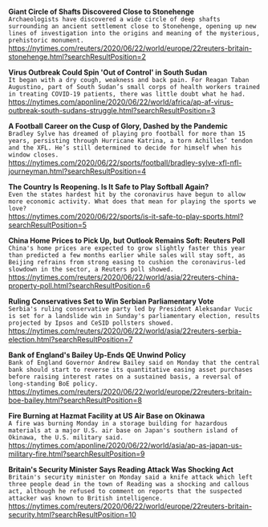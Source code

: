 **Giant Circle of Shafts Discovered Close to Stonehenge**\
`Archaeologists have discovered a wide circle of deep shafts surrounding an ancient settlement close to Stonehenge, opening up new lines of investigation into the origins and meaning of the mysterious, prehistoric monument.`\
https://nytimes.com/reuters/2020/06/22/world/europe/22reuters-britain-stonehenge.html?searchResultPosition=2

**Virus Outbreak Could Spin 'Out of Control' in South Sudan**\
`It began with a dry cough, weakness and back pain. For Reagan Taban Augustino, part of South Sudan’s small corps of health workers trained in treating COVID-19 patients, there was little doubt what he had.`\
https://nytimes.com/aponline/2020/06/22/world/africa/ap-af-virus-outbreak-south-sudans-struggle.html?searchResultPosition=3

**A Football Career on the Cusp of Glory, Dashed by the Pandemic**\
`Bradley Sylve has dreamed of playing pro football for more than 15 years, persisting through Hurricane Katrina, a torn Achilles’ tendon and the XFL. He’s still determined to decide for himself when his window closes.`\
https://nytimes.com/2020/06/22/sports/football/bradley-sylve-xfl-nfl-journeyman.html?searchResultPosition=4

**The Country Is Reopening. Is It Safe to Play Softball Again?**\
`Even the states hardest hit by the coronavirus have begun to allow more economic activity. What does that mean for playing the sports we love?`\
https://nytimes.com/2020/06/22/sports/is-it-safe-to-play-sports.html?searchResultPosition=5

**China Home Prices to Pick Up, but Outlook Remains Soft: Reuters Poll**\
`China's home prices are expected to grow slightly faster this year than predicted a few months earlier while sales will stay soft, as Beijing refrains from strong easing to cushion the coronavirus-led slowdown in the sector, a Reuters poll showed.`\
https://nytimes.com/reuters/2020/06/22/world/asia/22reuters-china-property-poll.html?searchResultPosition=6

**Ruling Conservatives Set to Win Serbian Parliamentary Vote**\
`Serbia's ruling conservative party led by President Aleksandar Vucic is set for a landslide win in Sunday's parliamentary election, results projected by Ipsos and CeSID pollsters showed.`\
https://nytimes.com/reuters/2020/06/22/world/asia/22reuters-serbia-election.html?searchResultPosition=7

**Bank of England's Bailey Up-Ends QE Unwind Policy**\
`Bank of England Governor Andrew Bailey said on Monday that the central bank should start to reverse its quantitative easing asset purchases before raising interest rates on a sustained basis, a reversal of long-standing BoE policy.`\
https://nytimes.com/reuters/2020/06/22/world/europe/22reuters-britain-boe-bailey.html?searchResultPosition=8

**Fire Burning at Hazmat Facility at US Air Base on Okinawa**\
`A fire was burning Monday in a storage building for hazardous materials at a major U.S. air base on Japan's southern island of Okinawa, the U.S. military said. `\
https://nytimes.com/aponline/2020/06/22/world/asia/ap-as-japan-us-military-fire.html?searchResultPosition=9

**Britain's Security Minister Says Reading Attack Was Shocking Act**\
`Britain's security minister on Monday said a knife attack which left three people dead in the town of Reading was a shocking and callous act, although he refused to comment on reports that the suspected attacker was known to British intelligence.`\
https://nytimes.com/reuters/2020/06/22/world/europe/22reuters-britain-security.html?searchResultPosition=10

